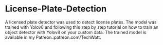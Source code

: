 # License-Plate-Detection
A licensed plate detector was used to detect license plates. The model was trained with Yolov8 and following this step by step tutorial on how to train an object detector with Yolov8 on your custom data.
The trained model is available in my Patreon.:patreon.com/TechWatt.
